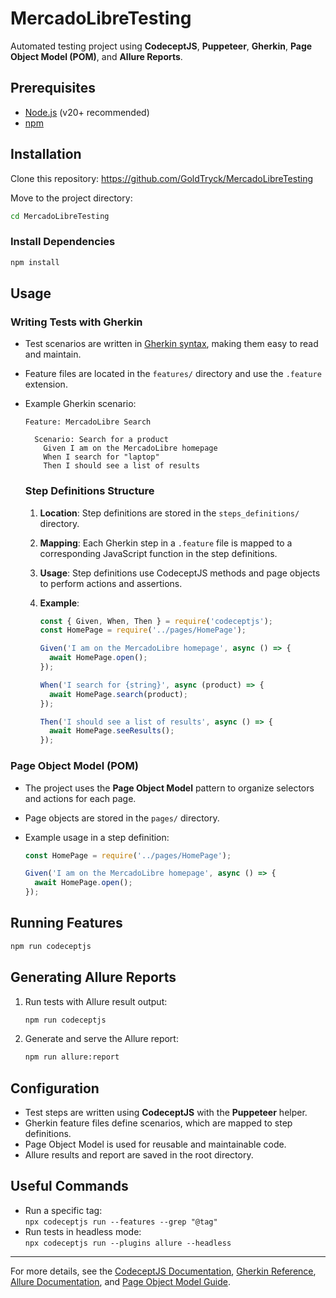 # MercadoLibreTesting

Automated testing project using **CodeceptJS**, **Puppeteer**, **Gherkin**, **Page Object Model (POM)**, and **Allure Reports**.

## Prerequisites

- [Node.js](https://nodejs.org/) (v20+ recommended)
- [npm](https://www.npmjs.com/)

## Installation

Clone this repository: https://github.com/GoldTryck/MercadoLibreTesting

Move to the project directory:

```bash
cd MercadoLibreTesting
```


### Install Dependencies

```bash
npm install
```

## Usage

### Writing Tests with Gherkin

- Test scenarios are written in [Gherkin syntax](https://cucumber.io/docs/gherkin/), making them easy to read and maintain.
- Feature files are located in the `features/` directory and use the `.feature` extension.
- Example Gherkin scenario:

    ```gherkin
    Feature: MercadoLibre Search

      Scenario: Search for a product
        Given I am on the MercadoLibre homepage
        When I search for "laptop"
        Then I should see a list of results
    ```

    ### Step Definitions Structure

    1. **Location**: Step definitions are stored in the `steps_definitions/` directory.
    2. **Mapping**: Each Gherkin step in a `.feature` file is mapped to a corresponding JavaScript function in the step definitions.
    3. **Usage**: Step definitions use CodeceptJS methods and page objects to perform actions and assertions.
    4. **Example**:

        ```js
        const { Given, When, Then } = require('codeceptjs');
        const HomePage = require('../pages/HomePage');

        Given('I am on the MercadoLibre homepage', async () => {
          await HomePage.open();
        });

        When('I search for {string}', async (product) => {
          await HomePage.search(product);
        });

        Then('I should see a list of results', async () => {
          await HomePage.seeResults();
        });
        ```

### Page Object Model (POM)

- The project uses the **Page Object Model** pattern to organize selectors and actions for each page.
- Page objects are stored in the `pages/` directory.
- Example usage in a step definition:

    ```js
    const HomePage = require('../pages/HomePage');

    Given('I am on the MercadoLibre homepage', async () => {
      await HomePage.open();
    });
    ```

## Running Features

```bash
npm run codeceptjs
```

## Generating Allure Reports

1. Run tests with Allure result output:

    ```bash
    npm run codeceptjs
    ```

2. Generate and serve the Allure report:

    ```bash
    npm run allure:report
    ```

## Configuration

- Test steps are written using **CodeceptJS** with the **Puppeteer** helper.
- Gherkin feature files define scenarios, which are mapped to step definitions.
- Page Object Model is used for reusable and maintainable code.
- Allure results and report are saved in the root directory.

## Useful Commands

- Run a specific tag:  
  `npx codeceptjs run --features --grep "@tag"`
- Run tests in headless mode:  
  `npx codeceptjs run --plugins allure --headless`
---

For more details, see the [CodeceptJS Documentation](https://codecept.io/), [Gherkin Reference](https://cucumber.io/docs/gherkin/), [Allure Documentation](https://docs.qameta.io/allure/), and [Page Object Model Guide](https://codecept.io/pageobjects/).